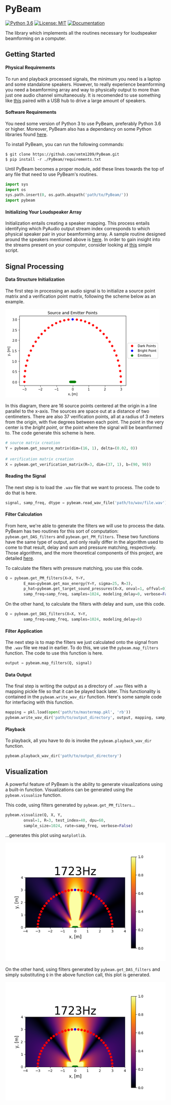 # PyBeam
[![Python 3.6](https://img.shields.io/badge/python-3.6-blue.svg)](https://www.python.org/downloads/release/python-360/)
[![License: MIT](https://img.shields.io/badge/License-MIT-yellow.svg)](https://opensource.org/licenses/MIT)
[![Documentation](https://img.shields.io/badge/docs-up-green.svg)](https://smtm1209.github.io/PyBeam-Documentation/pybeam.html)

The library which implements all the routines necessary for loudspeaker beamforming on a computer. 

## Getting Started

#### Physical Requirements

To run and playback processed signals, the minimum you need is a laptop and some standalone speakers. However, to really experience beamforming you need a beamforming array and way to physically output to more than just one audio channel simultaneously. It is recomended to use something like [this](https://www.amazon.com/gp/product/B010L4IXUS/ref=oh_aui_detailpage_o06_s00?ie=UTF8&psc=1) paired with a USB hub to drive a large amount of speakers. 

#### Software Requirements

You need some version of Python 3 to use PyBeam, preferably Python 3.6 or higher. Moreover, PyBeam also has a dependancy on some Python libraries found [here](https://github.com/smtm1209/PyBeam/network/dependencies). 

To install PyBeam, you can run the following commands:

```
$ git clone https://github.com/smtm1209/PyBeam.git
$ pip install -r ./PyBeam/requirements.txt
```

Until PyBeam becomes a proper module, add these lines towards the top of any file that need to use PyBeam's routines. 

```python
import sys
import os
sys.path.insert(0, os.path.abspath('path/to/PyBeam/'))
import pybeam
```

#### Initializing Your Loudspeaker Array

Initialization entails creating a speaker mapping. This process entails identifying which PyAudio output stream index corresponds to which physical speaker pair in your beamforming array. A sample routine designed around the speakers mentioned above is [here](https://github.com/smtm1209/PyBeam-Raw/blob/master/mapGen.py). In order to gain insight into the streams present on your computer, consider looking at [this](https://github.com/smtm1209/PyBeam-Raw/blob/master/pyaudioinfo.py) simple script. 

## Signal Processing

#### Data Structure Initialization

The first step in processing an audio signal is to initialize a source point matrix and a verification point matrix, following the scheme below as an example. 

![Source and Verification Points](readme_docs/asset1.png)

In this diagram, there are 16 source points centered at the origin in a line parallel to the x-axis. The sources are space out at a distance of two centimeters. There are also 37 verification points, all at a radius of 3 meters from the origin, with five degrees between each point. The point in the very center is the _bright point_, or the point where the signal will be beamformed to. The code generate this scheme is here.

```python
# source matrix creation
Y = pybeam.get_source_matrix(dim=(16, 1), delta=(0.02, 0))

# verification matrix creation
X = pybeam.get_verification_matrix(R=3, dim=(37, 1), b=(90, 90))
```

#### Reading the Signal

The next step is to load the `.wav` file that we want to process. The code to do that is here.

```python
signal, samp_freq, dtype = pybeam.read_wav_file('path/to/wav/file.wav')
```

#### Filter Calculation

From here, we're able to generate the filters we will use to process the data. PyBeam has two routines for this sort of computation: `pybeam.get_DAS_filters` and `pybeam.get_PM_filters`. These two functions have the same type of output, and only really differ in the algorithm used to come to that result, delay and sum and pressure matching, respectively. Those algorithms, and the more theoretical components of this project, are detailed [here](article.pdf). 

To calculate the filters with pressure matching, you use this code. 

```python
Q = pybeam.get_PM_filters(X=X, Y=Y,
        E_max=pybeam.get_max_energy(Y=Y, sigma=25, R=3),
        p_hat=pybeam.get_target_sound_pressures(X=X, onval=1, offval=0),
        samp_freq=samp_freq, samples=1024, modeling_delay=0, verbose=False)
```

On the other hand, to calculate the filters with delay and sum, use this code.

```python
Q = pybeam.get_DAS_filters(X=X, Y=Y,
        samp_freq=samp_freq, samples=1024, modeling_delay=0)
```

#### Filter Application

The next step is to map the filters we just calculated onto the signal from the `.wav` file we read in earlier. To do this, we use the `pybeam.map_filters` function. The code to use this function is here.

```python
output = pybeam.map_filters(Q, signal)
```
#### Data Output

The final step is writing the output as a directory of `.wav` files with a mapping pickle file so that it can be played back later. This functionality is contained in the `pybeam.write_wav_dir` function. Here's some sample code for interfacing with this function. 

```python
mapping = pkl.load(open('path/to/mastermap.pkl', 'rb'))
pybeam.write_wav_dir('path/to/output_directory', output, mapping, samp_freq)i
```

#### Playback 

To playback, all you have to do is invoke the `pybeam.playback_wav_dir` function. 

```python
pybeam.playback_wav_dir('path/to/output_directory') 
```

## Visualization

A powerful feature of PyBeam is the ability to generate visualizations using a built-in function. Visualizations can be generated using the `pybeam.visualize` function. 

This code, using filters generated by `pybeam.get_PM_filters`...

```python
pybeam.visualize(Q, X, Y, 
        onval=1, R=3, test_index=40, dpu=60, 
        sample_size=1024, rate=samp_freq, verbose=False)
```

...generates this plot using `matplotlib`.

![PM Plot](readme_docs/pm.png)

On the other hand, using filters generated by `pybeam.get_DAS_filters` and simply substituting `Q` in the above function call, this plot is generated. 

![DAS Plot](readme_docs/das.png)








